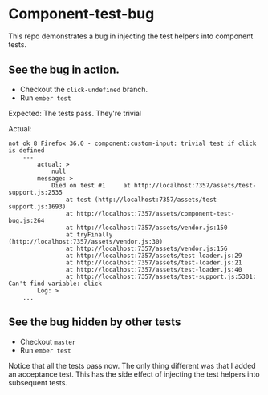 # Component-test-bug

This repo demonstrates a bug in injecting the test helpers into component tests.

## See the bug in action.
* Checkout the `click-undefined` branch.
* Run `ember test`

Expected: The tests pass. They're trivial

Actual:
```
not ok 8 Firefox 36.0 - component:custom-input: trivial test if click is defined
    ---
        actual: >
            null
        message: >
            Died on test #1     at http://localhost:7357/assets/test-support.js:2535
                at test (http://localhost:7357/assets/test-support.js:1693)
                at http://localhost:7357/assets/component-test-bug.js:264
                at http://localhost:7357/assets/vendor.js:150
                at tryFinally (http://localhost:7357/assets/vendor.js:30)
                at http://localhost:7357/assets/vendor.js:156
                at http://localhost:7357/assets/test-loader.js:29
                at http://localhost:7357/assets/test-loader.js:21
                at http://localhost:7357/assets/test-loader.js:40
                at http://localhost:7357/assets/test-support.js:5301: Can't find variable: click
        Log: >
    ...
```

## See the bug hidden by other tests
* Checkout `master`
* Run `ember test`

Notice that all the tests pass now. The only thing different was that I added an acceptance test. This has the side effect of injecting the test helpers into subsequent tests.

